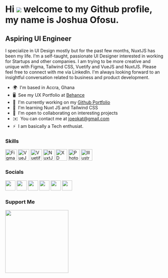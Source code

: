 # Hi ![](https://user-images.githubusercontent.com/18350557/176309783-0785949b-9127-417c-8b55-ab5a4333674e.gif) welcome to my Github profile, my name is Joshua Ofosu.

## Aspiring UI Engineer

I specialize in UI Design mostly but for the past few months, NuxtJS has been my life. I'm a self-taught, passionate UI Designer interested in working for Startups and other companies. I am trying to be more creative and unique with Figma, Tailwind CSS, Vuetify and VueJS and NuxtJS. Please feel free to connect with me via LinkedIn. I'm always looking forward to an insightful conversation related to business and product development.

- 🌍  I'm based in Accra, Ghana
- 🖥️  See my UX Portfolio at [Behance](http://be.net/joeokat)
- 🚀  I'm currently working on my [Github Portfolio](http://github.com/joeokat)
- 🧠  I'm learning Nuxt JS and Tailwind CSS
- 🤝  I'm open to collaborating on interesting projects
- ✉️  You can contact me at [joeokat@gmail.com](mailto:joeokat@gmail.com)
- ⚡  I am basically a Tech enthusiat.

### Skills

<p align="left">
<a href="https://www.figma.com/" target="_blank" rel="noreferrer"><img src="https://raw.githubusercontent.com/danielcranney/readme-generator/main/public/icons/skills/figma-colored.svg" width="36" height="36" alt="Figma" /></a>
<a href="https://vuejs.org/" target="_blank" rel="noreferrer"><img src="https://cdn.cdnlogo.com/logos/v/84/vue-js.svg" width="36" height="36" alt="VueJS" /></a>
<a href="https://vuetifyjs.com/" target="_blank" rel="noreferrer"><img src="https://cdn.cdnlogo.com/logos/v/50/vuetify.svg" width="36" height="36" alt="Vuetify" /></a>
<a href="https://cdnlogo.com/logo/nuxt-square_26053.html" target="_blank" rel="noreferrer"><img src="https://cdn.cdnlogo.com/logos/n/43/nuxt-square.svg" width="36" height="36" alt='NuxtJS' /></a>
<a href="https://www.adobe.com/uk/products/xd.html" target="_blank" rel="noreferrer"><img src="https://raw.githubusercontent.com/danielcranney/readme-generator/main/public/icons/skills/xd-colored.svg" width="36" height="36" alt="XD" /></a>
<a href="https://www.adobe.com/uk/products/photoshop.html" target="_blank" rel="noreferrer"><img src="https://raw.githubusercontent.com/danielcranney/readme-generator/main/public/icons/skills/photoshop-colored.svg" width="36" height="36" alt="Photoshop" /></a>
<a href="adobe.com/uk/products/illustrator.html" target="_blank" rel="noreferrer"><img src="https://raw.githubusercontent.com/danielcranney/readme-generator/main/public/icons/skills/illustrator-colored.svg" width="36" height="36" alt="Illustrator" /></a>
</p>

### Socials

<p align="left"> <a href="https://www.behance.com/joeokat" target="_blank" rel="noreferrer"><img src="https://raw.githubusercontent.com/danielcranney/readme-generator/main/public/icons/socials/behance.svg" width="32" height="32" /></a> <a href="https://www.dribbble.com/joeokat" target="_blank" rel="noreferrer"><img src="https://raw.githubusercontent.com/danielcranney/readme-generator/main/public/icons/socials/dribbble.svg" width="32" height="32" /></a> <a href="https://www.github.com/joeokat" target="_blank" rel="noreferrer"><img src="https://raw.githubusercontent.com/danielcranney/readme-generator/main/public/icons/socials/github.svg" width="32" height="32" /></a> <a href="http://www.instagram.com/joeokatgh" target="_blank" rel="noreferrer"><img src="https://raw.githubusercontent.com/danielcranney/readme-generator/main/public/icons/socials/instagram.svg" width="32" height="32" /></a> <a href="https://www.linkedin.com/in/joeokat" target="_blank" rel="noreferrer"><img src="https://raw.githubusercontent.com/danielcranney/readme-generator/main/public/icons/socials/linkedin.svg" width="32" height="32" /></a> <a href="https://www.twitter.com/joeokat" target="_blank" rel="noreferrer"><img src="https://raw.githubusercontent.com/danielcranney/readme-generator/main/public/icons/socials/twitter.svg" width="32" height="32" /></a></p>

### Support Me

<a href="https://bit.ly/3T6BL3b"><img src="https://cdn.buymeacoffee.com/buttons/v2/default-yellow.png" width="200" /></a>
